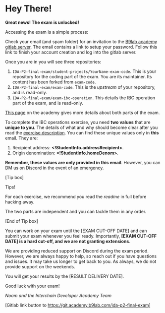 # Hey There!

**Great news! The exam is unlocked!**

Accessing the exam is a simple process:

Check your email (and spam folder) for an invitation to the [B9lab academy gitlab server](https://git.academy.b9lab.com/). The email contains a link to setup your password. Follow this link to finish your account creation and log into the gitlab server.

Once you are in you will see three repositories:

1. `IDA-P2-final-exam/student-projects/YourName-exam-code`. This is your repository for the coding part of the exam. You are its maintainer. Its content has been forked from `exam-code`.
2. `IDA-P2-final-exam/exam-code`. This is the _upstream_ of your repository, and is read-only.
3. `IDA-P2-final-exam/exam-ibc-operation`. This details the IBC operation part of the exam, and is read-only.

[This page](https://interchainacademy.cosmos.network/ida-course/final-exam/index.html) on the academy gives more details about both parts of the exam.

To complete the IBC operations exercise, you need **two values** that are **unique to you**. The details of what and why should become clear after you read the [exercise description](https://git.academy.b9lab.com/ida-p2-final-exam/exam-ibc-operation/-/blob/main/exercise-description.md). You can find these unique values only in **this** email. They are:

1. Recipient address: **<!StudentInfo.addressRecipient>**.
2. Origin denomination: **<!StudentInfo.homeDenom>**.

**Remember, these values are only provided in this email**. However, you can DM us on Discord in the event of an emergency.

[Tip box]

Tips!

For each exercise, we recommend you read the _readme_ in full before hacking away.

The two parts are independent and you can tackle them in any order.

[End of Tip box]

You can work on your exam until the [EXAM CUT-OFF DATE] and can submit your exam whenever you feel ready. Importantly, **[EXAM CUT-OFF DATE] is a hard cut-off, and we are not granting extensions**.

We are providing reduced support on Discord during the exam period. However, we are always happy to help, so reach out if you have questions and issues. It may take us longer to get back to you. As always, we do not provide support on the weekends.

You will get your results by the [RESULT DELIVERY DATE].

Good luck with your exam!

_Noam and the Interchain Developer Academy Team_

[Gitlab link button to https://git.academy.b9lab.com/ida-p2-final-exam]
